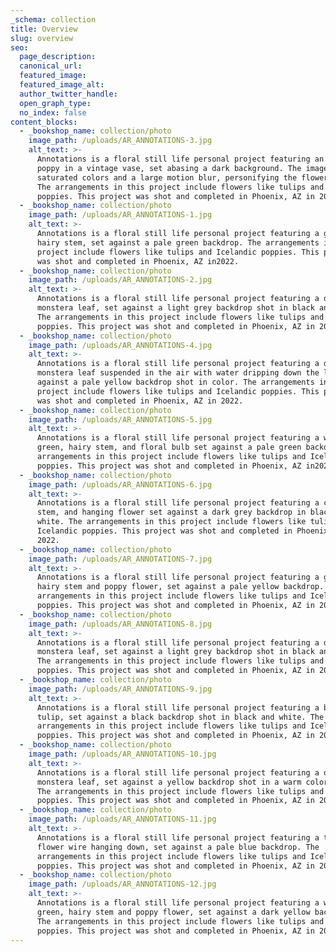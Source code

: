 ```yaml
---
_schema: collection
title: Overview
slug: overview
seo:
  page_description:
  canonical_url:
  featured_image:
  featured_image_alt:
  author_twitter_handle:
  open_graph_type:
  no_index: false
content_blocks:
  - _bookshop_name: collection/photo
    image_path: /uploads/AR_ANNOTATIONS-3.jpg
    alt_text: >-
      Annotations is a floral still life personal project featuring an Icelandic
      poppy in a vintage vase, set abasing a dark background. The image has
      saturated colors and a large motion blur, personifying the flower itself.
      The arrangements in this project include flowers like tulips and Icelandic
      poppies. This project was shot and completed in Phoenix, AZ in 2022.  
  - _bookshop_name: collection/photo
    image_path: /uploads/AR_ANNOTATIONS-1.jpg
    alt_text: >-
      Annotations is a floral still life personal project featuring a green,
      hairy stem, set against a pale green backdrop. The arrangements in this
      project include flowers like tulips and Icelandic poppies. This project
      was shot and completed in Phoenix, AZ in2022.  
  - _bookshop_name: collection/photo
    image_path: /uploads/AR_ANNOTATIONS-2.jpg
    alt_text: >-
      Annotations is a floral still life personal project featuring a decaying
      monstera leaf, set against a light grey backdrop shot in black and white.
      The arrangements in this project include flowers like tulips and Icelandic
      poppies. This project was shot and completed in Phoenix, AZ in 2022.  
  - _bookshop_name: collection/photo
    image_path: /uploads/AR_ANNOTATIONS-4.jpg
    alt_text: >-
      Annotations is a floral still life personal project featuring a decaying
      monstera leaf suspended in the air with water dripping down the leaf, set
      against a pale yellow backdrop shot in color. The arrangements in this
      project include flowers like tulips and Icelandic poppies. This project
      was shot and completed in Phoenix, AZ in 2022.  
  - _bookshop_name: collection/photo
    image_path: /uploads/AR_ANNOTATIONS-5.jpg
    alt_text: >-
      Annotations is a floral still life personal project featuring a winding
      green, hairy stem, and floral bulb set against a pale green backdrop. The
      arrangements in this project include flowers like tulips and Icelandic
      poppies. This project was shot and completed in Phoenix, AZ in2022.  
  - _bookshop_name: collection/photo
    image_path: /uploads/AR_ANNOTATIONS-6.jpg
    alt_text: >-
      Annotations is a floral still life personal project featuring a curving
      stem, and hanging flower set against a dark grey backdrop in black and
      white. The arrangements in this project include flowers like tulips and
      Icelandic poppies. This project was shot and completed in Phoenix, AZ in
      2022.  
  - _bookshop_name: collection/photo
    image_path: /uploads/AR_ANNOTATIONS-7.jpg
    alt_text: >-
      Annotations is a floral still life personal project featuring a green,
      hairy stem and poppy flower, set against a pale yellow backdrop. The
      arrangements in this project include flowers like tulips and Icelandic
      poppies. This project was shot and completed in Phoenix, AZ in 2022.  
  - _bookshop_name: collection/photo
    image_path: /uploads/AR_ANNOTATIONS-8.jpg
    alt_text: >-
      Annotations is a floral still life personal project featuring a decaying
      monstera leaf, set against a light grey backdrop shot in black and white.
      The arrangements in this project include flowers like tulips and Icelandic
      poppies. This project was shot and completed in Phoenix, AZ in 2022.  
  - _bookshop_name: collection/photo
    image_path: /uploads/AR_ANNOTATIONS-9.jpg
    alt_text: >-
      Annotations is a floral still life personal project featuring a broken
      tulip, set against a black backdrop shot in black and white. The
      arrangements in this project include flowers like tulips and Icelandic
      poppies. This project was shot and completed in Phoenix, AZ in 2022.  
  - _bookshop_name: collection/photo
    image_path: /uploads/AR_ANNOTATIONS-10.jpg
    alt_text: >-
      Annotations is a floral still life personal project featuring a decaying
      monstera leaf, set against a yellow backdrop shot in a warm color palette.
      The arrangements in this project include flowers like tulips and Icelandic
      poppies. This project was shot and completed in Phoenix, AZ in 2022.  
  - _bookshop_name: collection/photo
    image_path: /uploads/AR_ANNOTATIONS-11.jpg
    alt_text: >-
      Annotations is a floral still life personal project featuring a thin
      flower wire hanging down, set against a pale blue backdrop. The
      arrangements in this project include flowers like tulips and Icelandic
      poppies. This project was shot and completed in Phoenix, AZ in 2022.  
  - _bookshop_name: collection/photo
    image_path: /uploads/AR_ANNOTATIONS-12.jpg
    alt_text: >-
      Annotations is a floral still life personal project featuring a winding
      green, hairy stem and poppy flower, set against a dark yellow backdrop.
      The arrangements in this project include flowers like tulips and Icelandic
      poppies. This project was shot and completed in Phoenix, AZ in 2022.  
---
```

